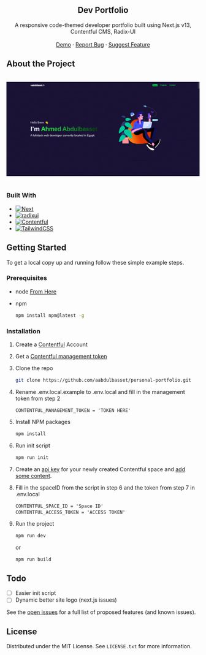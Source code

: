 </br>
</br>

<h2 align="center">
Dev Portfolio
</h2>
<p align="center">
A responsive code-themed developer portfolio built using Next.js v13, Contentful CMS, Radix-UI
</br>
</br>
<a href="https://aabdulbasset.com">Demo</a>
·
<a href="https://github.com/aabdulbasset/personal-portfolio/issues">Report Bug</a>
·
<a href="https://github.com/aabdulbasset/personal-portfolio/issues">Suggest Feature</a>
</p>

## About the Project

</br>
<img align="center" src="assets/screenshot.png"></img>
</br>
</br>

### Built With

- [![Next][Next.js]][Next-url]
- [![radixui][radixui]][radixui-url]
- [![Contentful][Contentful]][Contentful-url]
- [![TailwindCSS][tailwindcss]][tailwindcss-url]

## Getting Started

To get a local copy up and running follow these simple example steps.

### Prerequisites

- node [From Here][node-url]

- npm
  ```sh
  npm install npm@latest -g
  ```

### Installation

1. Create a [Contentful][Contentful-url] Account
2. Get a [Contentful management token][contentful-token]
3. Clone the repo
   ```sh
   git clone https://github.com/aabdulbasset/personal-portfolio.git
   ```
4. Rename .env.local.example to .env.local and fill in the management token from step 2

   ```
   CONTENTFUL_MANAGEMENT_TOKEN = 'TOKEN HERE'
   ```

5. Install NPM packages
   ```sh
   npm install
   ```
6. Run init script
   ```sh
   npm run init
   ```
7. Create an [api key][contentful-api-token] for your newly created Contentful space and [add some content][contentful-add-content].
8. Fill in the spaceID from the script in step 6 and the token from step 7 in .env.local

   ```
   CONTENTFUL_SPACE_ID = 'Space ID'
   CONTENTFUL_ACCESS_TOKEN = 'ACCESS TOKEN'
   ```

9. Run the project
   ```sh
   npm run dev
   ```
   or
   ```sh
   npm run build
   ```

## Todo

- [ ] Easier init script
- [ ] Dynamic better site logo (next.js issues)

See the [open issues](https://github.com/aabdulbasset/personal-portfolio/issues) for a full list of proposed features (and known issues).

## License

Distributed under the MIT License. See `LICENSE.txt` for more information.

[Next.js]: https://img.shields.io/badge/next.js-000000?style=for-the-badge&logo=nextdotjs&logoColor=white
[Next-url]: https://nextjs.org/
[Contentful]: https://img.shields.io/badge/Contentful-000000?style=for-the-badge&logo=contentful&logoColor=white
[Contentful-url]: https://contentful.com
[radixui]: https://img.shields.io/badge/radixui-fff?style=for-the-badge&logo=radixui&logoColor=black
[radixui-url]: https://www.radix-ui.com/
[node-url]: https://nodejs.org/en/download/current
[tailwindcss]: https://img.shields.io/badge/TailwindCSS-0b1120?style=for-the-badge&logo=tailwindcss&logoColor=%2306B6D4
[tailwindcss-url]: https://tailwindcss.com
[contentful-token]: https://app.contentful.com/account/profile/cma_tokens
[contentful-api-token]: https://www.contentful.com/developers/docs/references/authentication/#the-content-delivery-and-preview-api
[contentful-add-content]: https://www.contentful.com/help/contentful-101/#step-5-add-content
